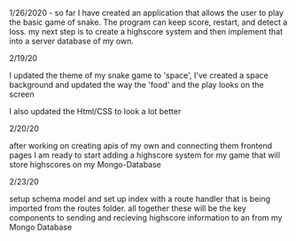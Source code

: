 1/26/2020 - so far I have created an application that allows the user to play the basic game of snake. The program can keep score, restart, and detect a loss.
            my next step is to create a highscore system and then implement that into a server database of my own. 


2/19/20

I updated the theme of my snake game to 'space', I've created a space background and updated the way the 'food' and the play looks on the screen

I also updated the Html/CSS to look a lot better


2/20/20 

after working on creating apis of my own and connecting them frontend pages I am ready to start adding a highscore system for my game that will store highscores on my Mongo-Database

2/23/20

setup schema model and set up index with a route handler that is being imported from the routes folder.
all together these will be the key components to sending and recieving highscore information to an from my Mongo Database




